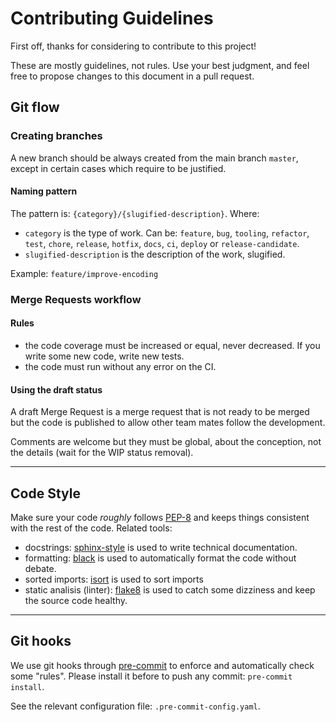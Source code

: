 # Contributing Guidelines

First off, thanks for considering to contribute to this project!

These are mostly guidelines, not rules. Use your best judgment, and feel free to propose changes to this document in a pull request.

## Git flow

### Creating branches

A new branch should be always created from the main branch `master`, except in certain cases which require to be justified.

#### Naming pattern

The pattern is: `{category}/{slugified-description}`. Where:

- `category` is the type of work. Can be: `feature`, `bug`, `tooling`, `refactor`, `test`, `chore`, `release`, `hotfix`, `docs`, `ci`, `deploy` or `release-candidate`.
- `slugified-description` is the description of the work, slugified.

Example: `feature/improve-encoding`

### Merge Requests workflow

#### Rules

- the code coverage must be increased or equal, never decreased. If you write some new code, write new tests.
- the code must run without any error on the CI.

#### Using the draft status

A draft Merge Request is a merge request that is not ready to be merged but the code is published to allow other team mates follow the development.

Comments are welcome but they must be global, about the conception, not the details (wait for the WIP status removal).

---

## Code Style

Make sure your code _roughly_ follows [PEP-8](https://www.python.org/dev/peps/pep-0008/) and keeps things consistent with the rest of the code. Related tools:

- docstrings: [sphinx-style](https://sphinx-rtd-tutorial.readthedocs.io/en/latest/docstrings.html#the-sphinx-docstring-format) is used to write technical documentation.
- formatting: [black](https://black.readthedocs.io/) is used to automatically format the code without debate.
- sorted imports: [isort](https://pycqa.github.io/isort/) is used to sort imports
- static analisis (linter): [flake8](https://flake8.pycqa.org/) is used to catch some dizziness and keep the source code healthy.

---

## Git hooks

We use git hooks through [pre-commit](https://pre-commit.com/) to enforce and automatically check some "rules". Please install it before to push any commit: `pre-commit install`.

See the relevant configuration file: `.pre-commit-config.yaml`.
